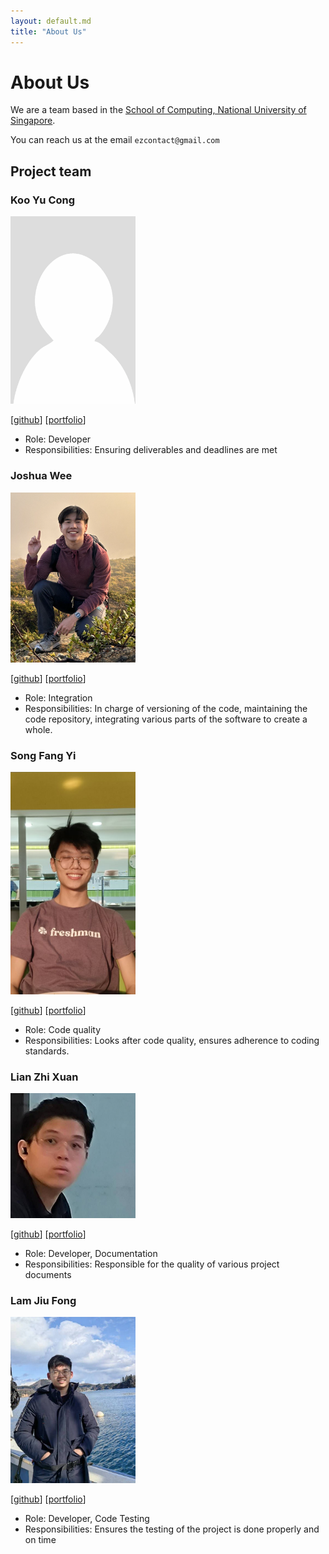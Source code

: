 ```yaml
---
layout: default.md
title: "About Us"
---
```


# About Us

We are a team based in the [School of Computing, National University of Singapore](http://www.comp.nus.edu.sg).

You can reach us at the email `ezcontact@gmail.com`

## Project team

### Koo Yu Cong

<img src="images/yucongkoo.png" width="200px">

[[github](https://github.com/yucongkoo)]
[[portfolio](team/yucongkoo.md)]

* Role: Developer
* Responsibilities: Ensuring deliverables and deadlines are met

### Joshua Wee

<img src="images/jweewee.png" width="200px">

[[github](http://github.com/jweewee)]
[[portfolio](team/jweewee.md)]

* Role: Integration
* Responsibilities: In charge of versioning of the code, maintaining the code repository, integrating various parts of the software to create a whole.

### Song Fang Yi

<img src="images/songfangyl.png" width="200px">

[[github](http://github.com/songfangyl)]
[[portfolio](team/songfangyl.md)]

* Role: Code quality
* Responsibilities: Looks after code quality, ensures adherence to coding standards.

### Lian Zhi Xuan

<img src="images/tehopanas.png" width="200px">

[[github](https://github.com/TehOPanas)] [[portfolio](team/tehopanas.md)]

* Role: Developer, Documentation
* Responsibilities: Responsible for the quality of various project documents

### Lam Jiu Fong

<img src="images/lamjiufong.png" width="200px">

[[github](http://github.com/LamJiuFong)]
[[portfolio](team/lamjiufong.md)]

* Role: Developer, Code Testing
* Responsibilities: Ensures the testing of the project is done properly and on time

